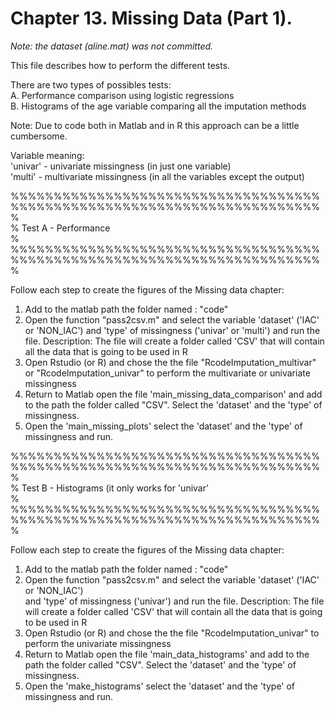 # Chapter 13. Missing Data (Part 1).

*Note: the dataset (aline.mat) was not committed.*  

This file describes how to perform the different tests.  
  
There are two types of possibles tests:  
A. Performance comparison using logistic regressions  
B. Histograms of the age variable comparing all the imputation methods   
  
  
Note: Due to code both in Matlab and in R this approach can be a little cumbersome.   

Variable meaning:  
'univar' - univariate missingness (in just one variable)  
'multi'  - multivariate missingness (in all the variables except the output)  

%%%%%%%%%%%%%%%%%%%%%%%%%%%%%%%%%%%%%%%%%%%%%%%%%%%%%%%%%%%%%%%%%%%%%%%%  
%  
%                  Test A - Performance  
%  
%%%%%%%%%%%%%%%%%%%%%%%%%%%%%%%%%%%%%%%%%%%%%%%%%%%%%%%%%%%%%%%%%%%%%%%%%  
  
Follow each step to create the figures of the Missing data chapter:   
  
1. Add to the matlab path the folder named : "code"  
2. Open the function "pass2csv.m" and select the variable 'dataset' ('IAC' or 'NON_IAC') and  'type' of missingness ('univar' or 'multi') and run the file. Description: The file will create a folder called 'CSV' that will contain  all the data that is going to be used in R  
3. Open Rstudio (or R) and chose the the file "RcodeImputation_multivar" or 
"RcodeImputation_univar" to perform the multivariate or univariate missingness
4. Return to Matlab open the file 'main_missing_data_comparison' and 
add to the path the folder called "CSV". Select the 'dataset' and the 'type' of 
missingness.   
5. Open the 'main_missing_plots' select the 'dataset' and the 'type' of missingness
and run.  
   
%%%%%%%%%%%%%%%%%%%%%%%%%%%%%%%%%%%%%%%%%%%%%%%%%%%%%%%%%%%%%%%%%%%%%%%%  
%  
%                  Test B  - Histograms (it only works for 'univar'  
%  
%%%%%%%%%%%%%%%%%%%%%%%%%%%%%%%%%%%%%%%%%%%%%%%%%%%%%%%%%%%%%%%%%%%%%%%%%  
  
Follow each step to create the figures of the Missing data chapter:  
  
1. Add to the matlab path the folder named : "code"  
2. Open the function "pass2csv.m" and select the variable 'dataset' ('IAC' or 'NON_IAC')  
and  'type' of missingness ('univar') and run the file. Description: The file will create a folder called 'CSV' that will contain all the data that is going to be used in R  
3. Open Rstudio (or R) and chose the the file "RcodeImputation_univar" to perform the univariate missingness  
4. Return to Matlab open the file 'main_data_histograms' and  add to the path the folder called "CSV". Select the 'dataset' and the 'type' of missingness.  
5. Open the 'make_histograms' select the 'dataset' and the 'type' of missingness and run.  
